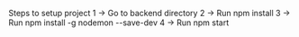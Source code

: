 Steps to setup project
1 -> Go to backend directory
2 -> Run npm install
3 -> Run npm install -g nodemon --save-dev
4 -> Run npm start
